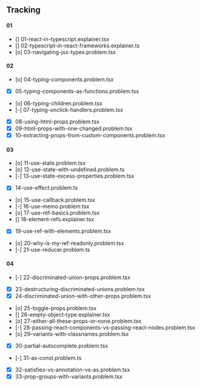 ## Tracking

#### 01
- [] 01-react-in-typescript.explainer.tsx
- [] 02-typescript-in-react-frameworks.explainer.ts
- [o] 03-navigating-jsx-types.problem.tsx

#### 02
- [o] 04-typing-components.problem.tsx
- [x] 05-typing-components-as-functions.problem.tsx
- [o] 06-typing-children.problem.tsx
- [-] 07-typing-onclick-handlers.problem.tsx
- [x] 08-using-html-props.problem.tsx
- [x] 09-html-props-with-one-changed.problem.tsx
- [x] 10-extracting-props-from-custom-components.problem.tsx

#### 03
- [o] 11-use-state.problem.tsx
- [o] 12-use-state-with-undefined.problem.ts
- [-] 13-use-state-excess-properties.problem.tsx
- [x] 14-use-effect.problem.ts
- [o] 15-use-callback.problem.tsx
- [-] 16-use-memo.problem.tsx
- [o] 17-use-ref-basics.problem.tsx
- [] 18-element-refs.explainer.tsx
- [x] 19-use-ref-with-elements.problem.tsx
- [o] 20-why-is-my-ref-readonly.problem.tsx
- [-] 21-use-reducer.problem.ts

#### 04
- [-] 22-discriminated-union-props.problem.tsx
- [x] 23-destructuring-discriminated-unions.problem.tsx
- [x] 24-discriminated-union-with-other-props.problem.tsx
- [o] 25-toggle-props.problem.tsx
- [] 26-empty-object-type.explainer.tsx
- [o] 27-either-all-these-props-or-none.problem.tsx
- [-] 28-passing-react-components-vs-passing-react-nodes.problem.tsx
- [o] 29-variants-with-classnames.problem.tsx
- [x] 30-partial-autocomplete.problem.tsx
- [-] 31-as-const.problem.ts
- [x] 32-satisfies-vs-annotation-vs-as.problem.tsx
- [x] 33-prop-groups-with-variants.problem.tsx